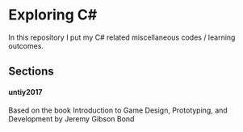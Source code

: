 # Exploring C#

In this repository I put my C# related miscellaneous codes / learning outcomes.

## Sections

#### untiy2017

Based on the book Introduction to Game Design, Prototyping, and Development by Jeremy Gibson Bond <br>